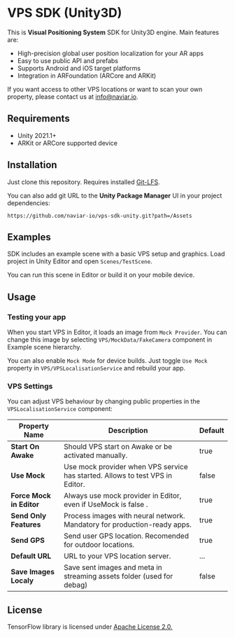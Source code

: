 # VPS SDK (Unity3D)

This is **Visual Positioning System** SDK for Unity3D engine. Main features are:
- High-precision global user position localization for your AR apps
- Easy to use public API and prefabs
- Supports Android and iOS target platforms
- Integration in ARFoundation (ARCore and ARKit)

If you want access to other VPS locations or want to scan your own property, please contact us at <info@naviar.io>.

## Requirements

- Unity 2021.1+
- ARKit or ARCore supported device

## Installation

Just clone this repository. Requires installed [Git-LFS](https://git-lfs.github.com).

You can also add git URL to the **Unity Package Manager** UI in your project dependencies:
```
https://github.com/naviar-io/vps-sdk-unity.git?path=/Assets
```

## Examples

SDK includes an example scene with a basic VPS setup and graphics. Load project in Unity Editor and open `Scenes/TestScene`. 

You can run this scene in Editor or build it on your mobile device.

## Usage

### Testing your app

When you start VPS in Editor, it loads an image from `Mock Provider`. You can change this image by selecting `VPS/MockData/FakeCamera` component in Example scene hierarchy.

You can also enable `Mock Mode` for device builds. Just toggle `Use Mock` property in `VPS/VPSLocalisationService` and rebuild your app.

### VPS Settings

You can adjust VPS behaviour by changing public properties in the `VPSLocalisationService` component:

| Property Name | Description | Default |
| ------ | ------ | ------ |
| **Start On Awake** | Should VPS start on Awake or be activated manually. | true |
| **Use Mock** | Use mock provider when VPS service has started. Allows to test VPS in Editor. | false |
| **Force Mock in Editor** | Always use mock provider in Editor, even if UseMock is false .| true |
| **Send Only Features** | Process images with neural network. Mandatory for production-ready apps. | true |
| **Send GPS** | Send user GPS location. Recomended for outdoor locations. | true |
| **Default URL** | URL to your VPS location server. | ... |
| **Save Images Localy** | Save sent images and meta in streaming assets folder (used for debag) | false |

## License 

TensorFlow library is licensed under [Apache License 2.0.](https://github.com/tensorflow/tensorflow/blob/master/LICENSE)
